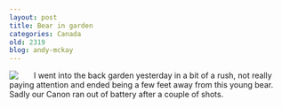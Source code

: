 ```yaml
---
layout: post
title: Bear in garden
categories: Canada
old: 2319
blog: andy-mckay
---
```

<div style="display: block; height: 600px">
<img src="http://www.agmweb.ca/files/bear.png" style="float: left; padding-right: 2em;">
<p>I went into the back garden yesterday in a bit of a rush, not really paying attention and ended being a few feet away from this young bear. Sadly our Canon ran out of battery after a couple of shots.</p>
</div>